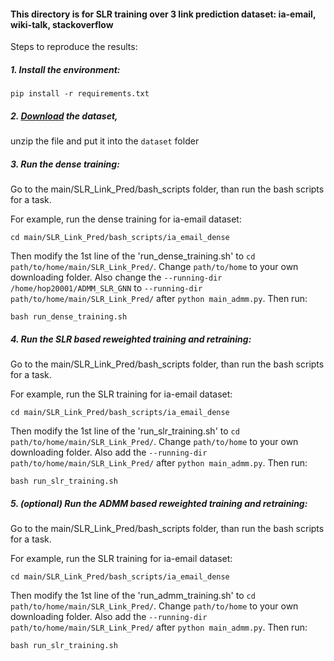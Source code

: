 #### This directory is for SLR training over 3 link prediction dataset: ia-email, wiki-talk, stackoverflow

Steps to reproduce the results:

##### 1. Install the environment: 

`pip install -r requirements.txt`
<br />

##### 2. <a href="https://drive.google.com/file/d/1PAQrf3jKDBUFO1tUZChYkFUt13zZLlTw/view?usp=sharing" target="_blank">Download</a> the dataset,  
unzip the file and put it into the `dataset` folder

##### 3. Run the dense training:

Go to the main/SLR_Link_Pred/bash_scripts folder, than run the bash scripts for a task. 

For example, run the dense training for ia-email dataset: 

`cd main/SLR_Link_Pred/bash_scripts/ia_email_dense`

Then modify the 1st line of the 'run_dense_training.sh' to `cd path/to/home/main/SLR_Link_Pred/`. Change `path/to/home` to your own downloading folder.
Also change the `--running-dir /home/hop20001/ADMM_SLR_GNN` to `--running-dir path/to/home/main/SLR_Link_Pred/` after `python main_admm.py`. Then run:

`bash run_dense_training.sh`
<br />


##### 4. Run the SLR based reweighted training and retraining:

Go to the main/SLR_Link_Pred/bash_scripts folder, than run the bash scripts for a task. 

For example, run the SLR training for ia-email dataset: 

`cd main/SLR_Link_Pred/bash_scripts/ia_email_dense`

Then modify the 1st line of the 'run_slr_training.sh' to `cd path/to/home/main/SLR_Link_Pred/`. Change `path/to/home` to your own downloading folder. Also add the `--running-dir path/to/home/main/SLR_Link_Pred/` after `python main_admm.py`. Then run:

`bash run_slr_training.sh`

##### 5. (optional) Run the ADMM based reweighted training and retraining:

Go to the main/SLR_Link_Pred/bash_scripts folder, than run the bash scripts for a task. 

For example, run the SLR training for ia-email dataset: 

`cd main/SLR_Link_Pred/bash_scripts/ia_email_dense`

Then modify the 1st line of the 'run_admm_training.sh' to `cd path/to/home/main/SLR_Link_Pred/`. Change `path/to/home` to your own downloading folder. Also add the `--running-dir path/to/home/main/SLR_Link_Pred/` after `python main_admm.py`. Then run:

`bash run_slr_training.sh`

